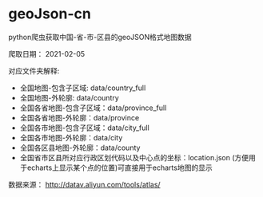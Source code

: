 # geoJson-cn

python爬虫获取中国-省-市-区县的geoJSON格式地图数据

爬取日期： 2021-02-05

对应文件夹解释:
- 全国地图-包含子区域: data/country_full
- 全国地图-外轮廓: data/country
- 全国各省地图-包含子区域：data/province_full
- 全国各省地图-外轮廓：data/province
- 全国各市地图-包含子区域：data/city_full
- 全国各市地图-外轮廓：data/city
- 全国各区县地图-外轮廓：data/county
- 全国省市区县所对应行政区划代码以及中心点的坐标：location.json (方便用于echarts上显示某个点的位置)可直接用于echarts地图的显示
  

数据来源： http://datav.aliyun.com/tools/atlas/